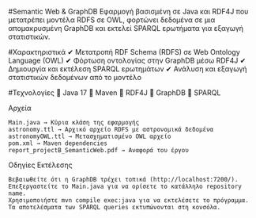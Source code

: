 #Semantic Web & GraphDB
Eφαρμογή βασισμένη σε Java και RDF4J που μετατρέπει μοντέλα RDFS σε OWL, φορτώνει δεδομένα σε μια απομακρυσμένη GraphDB και εκτελεί SPARQL ερωτήματα για εξαγωγή στατιστικών.

#Χαρακτηριστικά
✔ Μετατροπή RDF Schema (RDFS) σε Web Ontology Language (OWL)
✔ Φόρτωση οντολογίας στην GraphDB μέσω RDF4J
✔ Δημιουργία και εκτέλεση SPARQL ερωτημάτων
✔ Ανάλυση και εξαγωγή στατιστικών δεδομένων από το μοντέλο

#Τεχνολογίες
🔹 Java 17
🔹 Maven
🔹 RDF4J
🔹 GraphDB
🔹 SPARQL

Αρχεία

    Main.java → Κύρια κλάση της εφαρμογής
    astronomy.ttl → Αρχικό αρχείο RDFS με αστρονομικά δεδομένα
    astronomyOWL.ttl → Μετασχηματισμένο OWL αρχείο
    pom.xml → Maven dependencies
    report_projectB_SemanticWeb.pdf → Αναφορά του έργου

Οδηγίες Εκτέλεσης

    Βεβαιωθείτε ότι η GraphDB τρέχει τοπικά (http://localhost:7200/).
    Επεξεργαστείτε το Main.java για να ορίσετε το κατάλληλο repository name.
    Χρησιμοποιήστε mvn compile exec:java για να εκτελέσετε το πρόγραμμα.
    Τα αποτελέσματα των SPARQL queries εκτυπώνονται στη κονσόλα.
